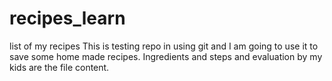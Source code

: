 # recipes_learn
list of my recipes
This is testing repo in using git and I am going to use it to save some home made recipes.
Ingredients and steps and evaluation by my kids are the file content.
